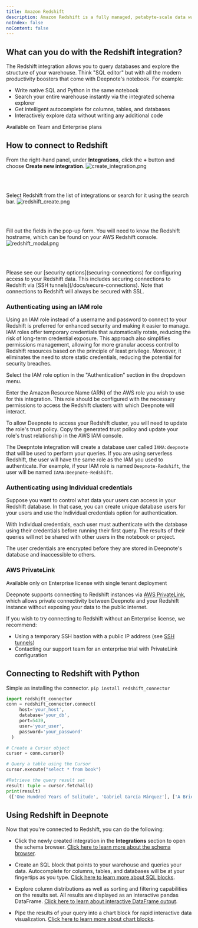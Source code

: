 ```yaml
---
title: Amazon Redshift
description: Amazon Redshift is a fully managed, petabyte-scale data warehouse service. Deepnote integrates with Redshift seamlessly to bring the cloud data warehouse to your notebook.
noIndex: false
noContent: false
---
```


## What can you do with the Redshift integration?

The Redshift integration allows you to query databases and explore the structure of your warehouse. Think "SQL editor" but with all the modern productivity boosters that come with Deepnote's notebook. For example:

- Write native SQL and Python in the same notebook
- Search your entire warehouse instantly via the integrated schema explorer
- Get intelligent autocomplete for columns, tables, and databases
- Interactively explore data without writing any additional code

<Callout status="info">
Available on Team and Enterprise plans
</Callout>

## How to connect to Redshift

From the right-hand panel, under **Integrations**, click the **+** button and choose **Create new integration**.
![create_integration.png](https://media.graphassets.com/pIr2x2wQtyVUUAv6spVZ)

<br></br>

Select Redshift from the list of integrations or search for it using the search bar.
![redshift_create.png](https://media.graphassets.com/URRAjyZfS6O5tB97TbTa)

<br></br>

Fill out the fields in the pop-up form. You will need to know the Redshift hostname, which can be found on your AWS Redshift console.
![redshift_modal.png](https://media.graphassets.com/TVXyXrdSqa0ID0RB9skT)

<br></br>

<Callout status="success">
Please see our [security options](securing-connections) for configuring access to your Redshift data. This includes securing connections to Redshift via [SSH tunnels](/docs/secure-connections). Note that connections to Redshift will always be secured with SSL.
</Callout>

### Authenticating using an IAM role

Using an IAM role instead of a username and password to connect to your Redshift is preferred for enhanced security and making it easier to manage. IAM roles offer temporary credentials that automatically rotate, reducing the risk of long-term credential exposure. This approach also simplifies permissions management, allowing for more granular access control to Redshift resources based on the principle of least privilege. Moreover, it eliminates the need to store static credentials, reducing the potential for security breaches.

Select the IAM role option in the "Authentication" section in the dropdown menu.

Enter the Amazon Resource Name (ARN) of the AWS role you wish to use for this integration. This role should be configured with the necessary permissions to access the Redshift clusters with which Deepnote will interact.

To allow Deepnote to access your Redshift cluster, you will need to update the role's trust policy. Copy the generated trust policy and update your role's trust relationship in the AWS IAM console.

The Deepntote integration will create a database user called `IAMA:deepnote` that will be used to perform your queries. If you are using serverless Redshift, the user will have the same role as the IAM you used to authenticate. For example, if your IAM role is named `Deepnote-Redshift`, the user will be named `IAMA:Deepnote-Redshift`.

### Authenticating using Individual credentials

Suppose you want to control what data your users can access in your Redshift database. In that case, you can create unique database users for your users and use the Individual credentials option for authentication.

With Individual credentials, each user must authenticate with the database using their credentials before running their first query. The results of their queries will not be shared with other users in the notebook or project.

The user credentials are encrypted before they are stored in Deepnote's database and inaccessible to others.

<Embed url='https://www.loom.com/embed/b6ef8fc726d1485ba307f92da5138ef6?hide_owner=true&hide_share=true&hide_title=true&hideEmbedTopBar=true' />

### AWS PrivateLink

<Callout status="info">
Available only on Enterprise license with single tenant deployment
</Callout>

Deepnote supports connecting to Redshift instances via [AWS PrivateLink](https://docs.aws.amazon.com/redshift/latest/mgmt/security-private-link.html), which allows private connectivity between Deepnote and your Redshift instance without exposing your data to the public internet.

If you wish to try connecting to Redshift without an Enterprise license, we recommend:

- Using a temporary SSH bastion with a public IP address (see [SSH tunnels](/docs/secure-connections))
- Contacting our support team for an enterprise trial with PrivateLink configuration

## Connecting to Redshift with Python

Simple as installing the connector.
`pip install redshift_connector`

```python
import redshift_connector
conn = redshift_connector.connect(
     host='your_host',
     database='your_db',
     port=5439,
     user='your_user',
     password='your_password'
  )

# Create a Cursor object
cursor = conn.cursor()

# Query a table using the Cursor
cursor.execute("select * from book")

#Retrieve the query result set
result: tuple = cursor.fetchall()
print(result)
 (['One Hundred Years of Solitude', 'Gabriel García Márquez'], ['A Brief History of Time', 'Stephen Hawking'])
```

## Using Redshift in Deepnote

Now that you're connected to Redshift, you can do the following:

- Click the newly created integration in the **Integrations** section to open the schema browser. [Click here to learn more about the schema browser](schema-browser).

- Create an SQL block that points to your warehouse and queries your data. Autocomplete for columns, tables, and databases will be at your fingertips as you type. [Click here to learn more about SQL blocks](sql-cells).

- Explore column distributions as well as sorting and filtering capabilities on the results set. All results are displayed as an interactive pandas DataFrame. [Click here to learn about interactive DataFrame output](variable-explorer#interactive-dataframe-output).

- Pipe the results of your query into a chart block for rapid interactive data visualization. [Click here to learn more about chart blocks](chart-blocks).
